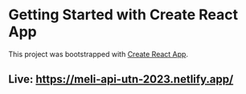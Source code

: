 # Getting Started with Create React App

This project was bootstrapped with [Create React App](https://github.com/facebook/create-react-app).

## Live: https://meli-api-utn-2023.netlify.app/
